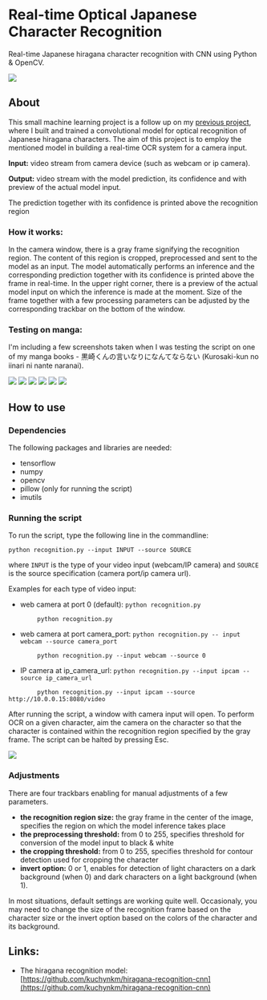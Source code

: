 # Real-time Optical Japanese Character Recognition

Real-time Japanese hiragana character recognition with CNN using Python & OpenCV.

<img src="figures/preview.gif" >




## About

This small machine learning project is a follow up on my [previous project](https://github.com/kuchynkm/hiragana-recognition-cnn), 
where I built and trained a convolutional model for optical recognition of Japanese hiragana characters. 
The aim of this project is to employ the mentioned model in building a real-time OCR system for a camera input.

**Input:** video stream from camera device (such as webcam or ip camera).


**Output:** video stream with the model prediction, its confidence and with preview of the actual model input. 

The prediction together with its confidence is printed above the recognition region

### How it works:

In the camera window, there is a gray frame signifying the recognition region. 
The content of this region is cropped, preprocessed and sent to the model as an input. 
The model automatically performs an inference and the corresponding prediction together with its confidence is printed above the frame in real-time. 
In the upper right corner, there is a preview of the actual model input on which the inference is made at the moment. 
Size of the frame together with a few processing parameters can be adjusted by the corresponding trackbar on the bottom of the window.

### Testing on manga: 
I'm including a few screenshots taken when I was testing the script on one of my manga books - 黒崎くんの言いなりになんてならない (Kurosaki-kun no iinari ni nante naranai). 

<img src="figures/2.png" caption >
<img src="figures/3.png" caption >
<img src="figures/4.png" caption >
<img src="figures/5.png" caption >
<img src="figures/6.png" caption >
<img src="figures/1.png" caption >


## How to use

### Dependencies
The following packages and libraries are needed:
* tensorflow 
* numpy
* opencv
* pillow (only for running the script)
* imutils


### Running the script
To run the script, type the following line in the commandline: 

```
python recognition.py --input INPUT --source SOURCE
```

 where `INPUT` is the type of your video input (webcam/IP camera) and `SOURCE` is the source specification (camera port/ip camera url). 

Examples for each type of video input:
* web camera at port 0 (default): `python recognition.py`  
```
    	python recognition.py
```
* web camera at port camera_port: `python recognition.py -- input webcam --source camera_port`  
```
    	python recognition.py --input webcam --source 0
```
* IP camera at ip_camera_url: `python recognition.py --input ipcam --source ip_camera_url` 
```
    	python recognition.py --input ipcam --source http://10.0.0.15:8080/video
```

After running the script, a window with camera input will open. 
To perform OCR on a given character, aim the camera on the character so that the 
character is contained within the recognition region specified by the gray frame. 
The script can be halted by pressing Esc.

<img src="figures/full_img.png" >


### Adjustments

There are four trackbars enabling for manual adjustments of a few parameters. 
* **the recognition region size:** the gray frame in the center of the image, specifies the region on which the model inference takes place
* **the preprocessing threshold:** from 0 to 255, specifies threshold for conversion of the model input to black & white  
* **the cropping threshold:** from 0 to 255, specifies threshold for contour detection used for cropping the character 
* **invert option:** 0 or 1, enables for detection of light characters on a dark background (when 0) and dark characters on a light background (when 1).

In most situations, default settings are working quite well. Occasionaly, you may need to change the size of the recognition frame based on the character size or 
the invert option based on the colors of the character and its background.


## Links:
* The hiragana recognition model: [https://github.com/kuchynkm/hiragana-recognition-cnn](https://github.com/kuchynkm/hiragana-recognition-cnn)
